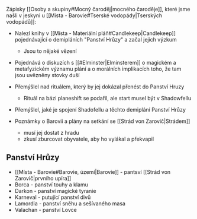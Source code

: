 Zápisky [[Osoby a skupiny#Mocný čaroděj|mocného čaroděje]], které jsme našli v jeskyni u [[Místa - Barovie#Tserské vodopády|Tserských vodopádů]]:

- Nalezl knihy v [[Místa - Materiální pláň#Candlekeep|Candlekeep]] pojednávající o demipláních "Panství Hrůzy" a začal jejich výzkum
	- Jsou to nějaké vězení
- Pojednává o diskuzích s [[#Elminster|Elminsterem]] o magickém a metafyzickém významu plání a o morálních implikacích toho, že tam jsou uvězněny stovky duší
- Přemýšlel nad rituálem, který by jej dokázal přenést do Panství Hruzy
	- Rituál na bázi planeshift se podařil, ale start musel být v Shadowfellu
- Přemýšlel, jaké je spojení Shadofellu a těchto demiplání Panství Hrůzy

- Poznámky o Barovii a plány na setkání se [[Strád von Zarovič|Strádem]]
	- musí jej dostat z hradu
	- zkusí zburcovat obyvatele, aby ho vylákal a překvapil

## Panství Hrůzy
- [[Místa - Barovie#Barovie, území|Barovie]] - pantsví [[Strád von Zarovič|prvního upíra]]
- Borca - panství touhy a klamu
- Darkon - panství magické tyranie
- Karneval - putující panství divů
- Lamordia - panství sněhu a sešívaného masa
- Valachan - panství Lovce